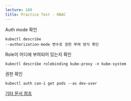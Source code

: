 ```yaml
---
lecture: 160
title: Practice Test - RBAC
---
```


Auth mode 확인
```
kubectl describe
--authorization-mode 변수로 권한 부여 방식 확인
```

Role이 어디에 부여되어 있는지 확인
```
kubectl describe rolebinding kube-proxy -n kube-system
```

권한 확인
```
kubectl auth can-i get pods --as dev-user
```

[기타 문서 참조](https://kubernetes.io/docs/reference/access-authn-authz/rbac/)